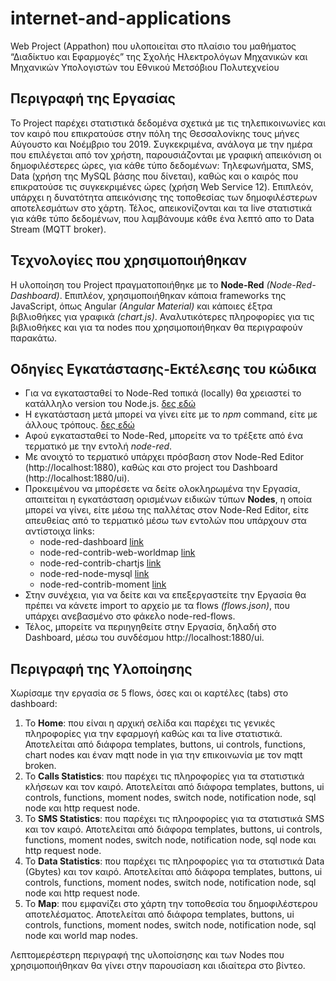 # internet-and-applications
Web Project (Appathon) που υλοποιείται στο πλαίσιο του μαθήματος “Διαδίκτυο και Εφαρμογές” της Σχολής Ηλεκτρολόγων Μηχανικών και Μηχανικών Υπολογιστών του Εθνικού Μετσόβιου Πολυτεχνείου

## Περιγραφή της Εργασίας
To Project παρέχει στατιστικά δεδομένα σχετικά με τις τηλεπικοινωνίες και τον καιρό που επικρατούσε στην πόλη της Θεσσαλονίκης τους μήνες Αύγουστο και Νοέμβριο του 2019. 
Συγκεκριμένα, ανάλογα με την ημέρα που επιλέγεται από τον χρήστη, παρουσιάζονται με γραφική απεικόνιση οι δημοφιλέστερες ώρες, για κάθε τύπο δεδομένων: Τηλεφωνήματα, SMS, Data (χρήση της MySQL βάσης που δίνεται), καθώς και ο καιρός που επικρατούσε τις συγκεκριμένες ώρες (χρήση Web Service 12).
Επιπλεόν, υπάρχει η δυνατότητα απεικόνισης της τοποθεσίας των δημοφιλέστερων αποτελεσμάτων στο χάρτη. 
Τέλος, απεικονίζονται και τα live στατιστικά για κάθε τύπο δεδομένων, που λαμβάνουμε κάθε ένα λεπτό απο το Data Stream (MQTT broker).

## Τεχνολογίες που χρησιμοποιήθηκαν
Η υλοποίηση του Project πραγματοποιήθηκε με το **Node-Red** *(Node-Red-Dashboard)*. Επιπλέον, χρησιμοποιήθηκαν κάποια frameworks της JavaScript, όπως Angular *(Angular Material)* και κάποιες έξτρα βιβλιοθήκες για γραφικά *(chart.js)*. Αναλυτικότερες πληροφορίες για τις βιβλιοθήκες και για τα nodes που χρησιμοποιήθηκαν θα περιγραφούν παρακάτω.

## Οδηγίες Εγκατάστασης-Εκτέλεσης του κώδικα
* Για να εγκατασταθεί το Node-Red τοπικά (locally) θα χρειαστεί το κατάλληλο version του Node.js. [δες εδώ](https://nodered.org/docs/faq/node-versions)
* Η εγκατάσταση μετά μπορεί να γίνει είτε με το *npm* command, είτε με άλλους τρόπους. [δες εδώ](https://nodered.org/docs/getting-started/local#installing-with-npm)
* Αφού εγκατασταθεί το Node-Red, μπορείτε να το τρέξετε από ένα τερματικό με την εντολή *node-red*.
* Με ανοιχτό το τερματικό υπάρχει πρόσβαση στον Node-Red Editor (http://localhost:1880), καθώς και στο project του Dashboard (http://localhost:1880/ui).
* Προκειμένου να μπορέσετε να δείτε ολοκληρωμένα την Εργασία, απαιτείται η εγκατάσταση ορισμένων ειδικών τύπων **Nodes**, η οποία μπορεί να γίνει, είτε μέσω της παλλέτας στον Node-Red Editor, είτε απευθείας από το τερματικό μέσω των εντολών που υπάρχουν στα αντίστοιχα links:
  * node-red-dashboard [link](https://flows.nodered.org/node/node-red-dashboard)
  * node-red-contrib-web-worldmap [link](https://flows.nodered.org/node/node-red-contrib-web-worldmap)
  * node-red-contrib-chartjs [link](https://flows.nodered.org/node/node-red-contrib-chartjs)
  * node-red-node-mysql [link](https://flows.nodered.org/node/node-red-node-mysql)
  * node-red-contrib-moment [link](https://flows.nodered.org/node/node-red-contrib-moment)
* Στην συνέχεια, για να δείτε και να επεξεργαστείτε την Εργασία θα πρέπει να κάνετε import το αρχείο με τα flows *(flows.json)*, που υπάρχει ανεβασμένο στο φάκελο node-red-flows.
* Τέλος, μπορείτε να περιηγηθείτε στην Εργασία, δηλαδή στο Dashboard, μέσω του συνδέσμου http://localhost:1880/ui.

## Περιγραφή της Υλοποίησης
Χωρίσαμε την εργασία σε 5 flows, όσες και οι καρτέλες (tabs) στο dashboard:
1. To **Home**: που είναι η αρχική σελίδα και παρέχει τις γενικές πληροφορίες για την εφαρμογή καθώς και τα live στατιστικά. Αποτελείται από διάφορα templates, buttons, ui controls, functions, chart nodes και έναν mqtt node in για την επικοινωνία με τον mqtt broken.
1. Το **Calls Statistics**: που παρέχει τις πληροφορίες για τα στατιστικά κλήσεων και τον καιρό. Αποτελείται από διάφορα templates, buttons, ui controls, functions, moment nodes, switch node, notification node, sql node και http request node.
1. Το **SMS Statistics**: που παρέχει τις πληροφορίες για τα στατιστικά SMS και τον καιρό. Αποτελείται από διάφορα templates, buttons, ui controls, functions, moment nodes, switch node, notification node, sql node και http request node.
1. Το **Data Statistics**: που παρέχει τις πληροφορίες για τα στατιστικά Data (Gbytes) και τον καιρό. Αποτελείται από διάφορα templates, buttons, ui controls, functions, moment nodes, switch node, notification node, sql node και http request node.
1. Το **Map**: που εμφανίζει στο χάρτη την τοποθεσία του δημοφιλέστερου αποτελέσματος. Αποτελείται από διάφορα templates, buttons, ui controls, functions, moment nodes, switch node, notification node, sql node και world map nodes.

Λεπτομερέστερη περιγραφή της υλοποίσησης και των Nodes που χρησιμοποιήθηκαν θα γίνει στην παρουσίαση και ιδιαίτερα στο βίντεο.

